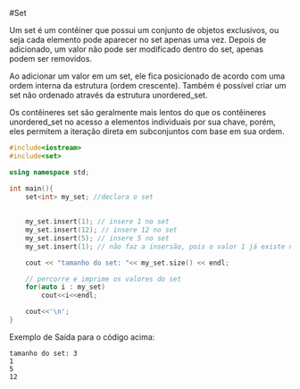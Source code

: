 #Set

Um set é um contêiner que possui um conjunto de objetos exclusivos, ou seja cada elemento pode aparecer no set apenas uma vez. Depois de adicionado, um valor não pode ser modificado dentro do set, apenas podem ser removidos.

Ao adicionar um valor em um set, ele fica posicionado de acordo com uma ordem interna da estrutura (ordem crescente). Também é possível criar um set não ordenado através da estrutura unordered_set.

Os contêineres set são geralmente mais lentos do que os contêineres unordered_set no acesso a elementos individuais por sua chave, porém, eles permitem a iteração direta em subconjuntos com base em sua ordem.


```cpp
#include<iostream>
#include<set>

using namespace std;

int main(){
    set<int> my_set; //declara o set
    
    
    my_set.insert(1); // insere 1 no set
    my_set.insert(12); // insere 12 no set
    my_set.insert(5); // insere 5 no set
    my_set.insert(1); // não faz a insersão, pois o valor 1 já existe no set

	cout << "tamanho do set: "<< my_set.size() << endl;

	// percorre e imprime os valores do set
	for(auto i : my_set)
		cout<<i<<endl;

    cout<<'\n';
}
```
Exemplo de Saída para o código acima:
```
tamanho do set: 3
1
5
12
```


